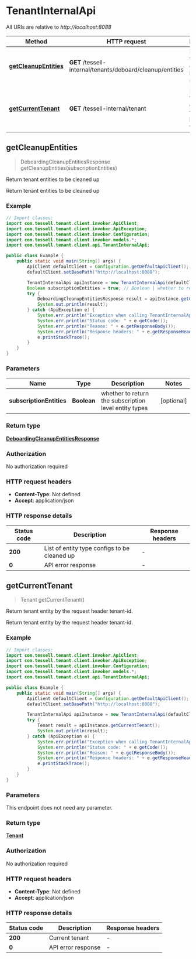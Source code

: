 # TenantInternalApi

All URIs are relative to *http://localhost:8088*

Method | HTTP request | Description
------------- | ------------- | -------------
[**getCleanupEntities**](TenantInternalApi.md#getCleanupEntities) | **GET** /tessell-internal/tenants/deboard/cleanup/entities | Return tenant entities to be cleaned up
[**getCurrentTenant**](TenantInternalApi.md#getCurrentTenant) | **GET** /tessell-internal/tenant | Return tenant entity by the request header tenant-id.



## getCleanupEntities

> DeboardingCleanupEntitiesResponse getCleanupEntities(subscriptionEntities)

Return tenant entities to be cleaned up

Return tenant entities to be cleaned up

### Example

```java
// Import classes:
import com.tessell.tenant.client.invoker.ApiClient;
import com.tessell.tenant.client.invoker.ApiException;
import com.tessell.tenant.client.invoker.Configuration;
import com.tessell.tenant.client.invoker.models.*;
import com.tessell.tenant.client.api.TenantInternalApi;

public class Example {
    public static void main(String[] args) {
        ApiClient defaultClient = Configuration.getDefaultApiClient();
        defaultClient.setBasePath("http://localhost:8088");

        TenantInternalApi apiInstance = new TenantInternalApi(defaultClient);
        Boolean subscriptionEntities = true; // Boolean | whether to return the subscription level entity types
        try {
            DeboardingCleanupEntitiesResponse result = apiInstance.getCleanupEntities(subscriptionEntities);
            System.out.println(result);
        } catch (ApiException e) {
            System.err.println("Exception when calling TenantInternalApi#getCleanupEntities");
            System.err.println("Status code: " + e.getCode());
            System.err.println("Reason: " + e.getResponseBody());
            System.err.println("Response headers: " + e.getResponseHeaders());
            e.printStackTrace();
        }
    }
}
```

### Parameters


Name | Type | Description  | Notes
------------- | ------------- | ------------- | -------------
 **subscriptionEntities** | **Boolean**| whether to return the subscription level entity types | [optional]

### Return type

[**DeboardingCleanupEntitiesResponse**](DeboardingCleanupEntitiesResponse.md)

### Authorization

No authorization required

### HTTP request headers

- **Content-Type**: Not defined
- **Accept**: application/json


### HTTP response details
| Status code | Description | Response headers |
|-------------|-------------|------------------|
| **200** | List of entity type configs to be cleaned up |  -  |
| **0** | API error response |  -  |


## getCurrentTenant

> Tenant getCurrentTenant()

Return tenant entity by the request header tenant-id.

Return tenant entity by the request header tenant-id.

### Example

```java
// Import classes:
import com.tessell.tenant.client.invoker.ApiClient;
import com.tessell.tenant.client.invoker.ApiException;
import com.tessell.tenant.client.invoker.Configuration;
import com.tessell.tenant.client.invoker.models.*;
import com.tessell.tenant.client.api.TenantInternalApi;

public class Example {
    public static void main(String[] args) {
        ApiClient defaultClient = Configuration.getDefaultApiClient();
        defaultClient.setBasePath("http://localhost:8088");

        TenantInternalApi apiInstance = new TenantInternalApi(defaultClient);
        try {
            Tenant result = apiInstance.getCurrentTenant();
            System.out.println(result);
        } catch (ApiException e) {
            System.err.println("Exception when calling TenantInternalApi#getCurrentTenant");
            System.err.println("Status code: " + e.getCode());
            System.err.println("Reason: " + e.getResponseBody());
            System.err.println("Response headers: " + e.getResponseHeaders());
            e.printStackTrace();
        }
    }
}
```

### Parameters

This endpoint does not need any parameter.

### Return type

[**Tenant**](Tenant.md)

### Authorization

No authorization required

### HTTP request headers

- **Content-Type**: Not defined
- **Accept**: application/json


### HTTP response details
| Status code | Description | Response headers |
|-------------|-------------|------------------|
| **200** | Current tenant |  -  |
| **0** | API error response |  -  |

